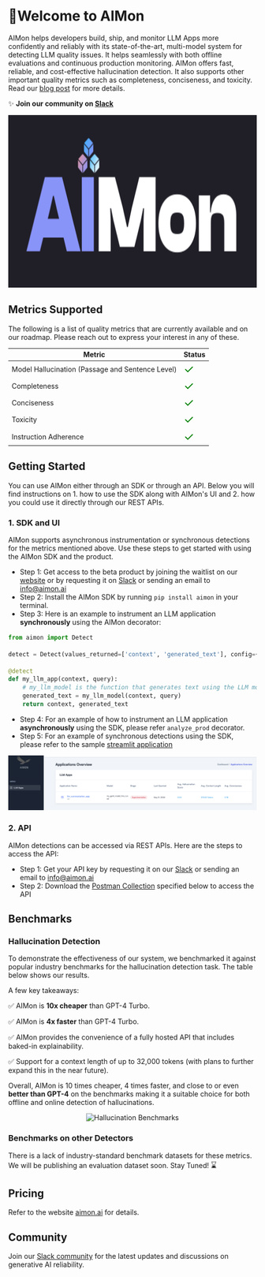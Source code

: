 # 🎉**Welcome to AIMon**

AIMon helps developers build, ship, and monitor LLM Apps more confidently and reliably with its state-of-the-art, multi-model system for detecting LLM quality issues. It helps seamlessly with both offline evaluations and continuous production monitoring. AIMon offers fast, reliable, and cost-effective hallucination detection. It also supports other important quality metrics such as completeness, conciseness, and toxicity. Read our [blog post](https://aimon.ai/blogs/introducing-rely) for more details.

✨ **Join our community on [Slack](https://join.slack.com/t/generativeair/shared_invite/zt-2jab62lsj-xM9a_s~Qweu8lf3YS2cANg)**

<div align="center">
    <img src="images/aimon-rely-image.png" alt="AIMon" width="650" height="350">
</div>

## Metrics Supported

The following is a list of quality metrics that are currently available and on our roadmap. Please reach out to express your interest in any of these.

| Metric                                           | Status                                                       |
| ------------------------------------------------ | ------------------------------------------------------------ |
| Model Hallucination (Passage and Sentence Level) | <span style="font-size: 24px; color: green;">&#10003;</span> |
| Completeness                                     | <span style="font-size: 24px; color: green;">&#10003;</span> |
| Conciseness                                      | <span style="font-size: 24px; color: green;">&#10003;</span> |
| Toxicity                                         | <span style="font-size: 24px; color: green;">&#10003;</span> |
| Instruction Adherence                            | <span style="font-size: 24px; color: green;">&#10003;</span> |

## Getting Started

You can use AIMon either through an SDK or through an API. Below you will find instructions on 1. how to use the SDK along with AIMon's UI and 2. how you could use it directly through our REST APIs.

### 1. SDK and UI

AIMon supports asynchronous instrumentation or synchronous detections for the metrics mentioned above. Use these steps
to get started with using the AIMon SDK and the product.

- Step 1: Get access to the beta product by joining the waitlist on our [website](https://aimon.ai/) or by requesting
  it on [Slack](https://join.slack.com/t/generativeair/shared_invite/zt-2jab62lsj-xM9a_s~Qweu8lf3YS2cANg) or sending an email to info@aimon.ai
- Step 2: Install the AIMon SDK by running `pip install aimon` in your terminal.
- Step 3: Here is an example to instrument an LLM application **synchronously** using the AIMon decorator:

```python
from aimon import Detect

detect = Detect(values_returned=['context', 'generated_text'], config={"hallucination": {"detector_name": "default"}})

@detect
def my_llm_app(context, query):
    # my_llm_model is the function that generates text using the LLM model
    generated_text = my_llm_model(context, query)
    return context, generated_text
```

- Step 4: For an example of how to instrument an LLM application **asynchronously** using the SDK, please refer `analyze_prod` decorator.
- Step 5: For an example of synchronous detections using the SDK, please refer to the sample [streamlit application](examples/streamlit_apps/summarization/langchain_summarization_app.py)

<div align="center">
    <img src="images/product_apps_page.png" alt="AIMon Product">
</div>

### 2. API

AIMon detections can be accessed via REST APIs. Here are the steps to access the API:

- Step 1: Get your API key by requesting it on our [Slack](https://join.slack.com/t/generativeair/shared_invite/zt-2jab62lsj-xM9a_s~Qweu8lf3YS2cANg) or sending an email
  to info@aimon.ai
- Step 2: Download the [Postman Collection](examples/postman_collections) specified below to access the API

## Benchmarks

### Hallucination Detection

To demonstrate the effectiveness of our system, we benchmarked it against popular industry benchmarks for the
hallucination detection task. The table below shows our results.

A few key takeaways:

✅ AIMon is **10x cheaper** than GPT-4 Turbo.

✅ AIMon is **4x faster** than GPT-4 Turbo.

✅ AIMon provides the convenience of a fully hosted API that includes baked-in explainability.

✅ Support for a context length of up to 32,000 tokens (with plans to further expand this in the near future).

Overall, AIMon is 10 times cheaper, 4 times faster, and close to or even **better than GPT-4** on the benchmarks
making it a suitable choice for both offline and online detection of hallucinations.

<div align="center">
    <img src="images/hallucination-benchmarks.png" alt="Hallucination Benchmarks">
</div>

### Benchmarks on other Detectors

There is a lack of industry-standard benchmark datasets for these metrics. We will be publishing an evaluation dataset soon.
Stay Tuned! <span style="font-size: 16px;">⌛</span>

## Pricing

Refer to the website [aimon.ai](https://aimon.ai) for details.

## Community

Join our [Slack community](https://join.slack.com/t/generativeair/shared_invite/zt-2jab62lsj-xM9a_s~Qweu8lf3YS2cANg) for the latest updates and discussions on generative AI reliability.
